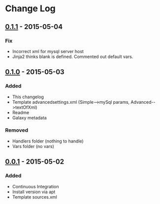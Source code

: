 # Change Log

## [0.1.1] - 2015-05-04
### Fix
- Incorrect xml for mysql server host
- Jinja2 thinks blank is defined. Commented out default vars.

## [0.1.0] - 2015-05-03
### Added
- This changelog
- Template advancedsettings.xml (Simple-->mySql params, Advanced-->textOfXml)
- Readme
- Galaxy metadata

### Removed
- Handlers folder (nothing to handle)
- Vars folder (no vars)

## [0.0.1] - 2015-05-02
### Added
- Continuous Integration
- Install version via apt
- Template sources.xml

[0.1.1]: https://github.com/cmprescott/ansible-role-kodi/compare/0.1.0...0.1.1
[0.1.0]: https://github.com/cmprescott/ansible-role-kodi/compare/0.0.1...0.1.0
[0.0.1]: https://github.com/cmprescott/ansible-role-kodi/compare/7d3448fe...0.0.1